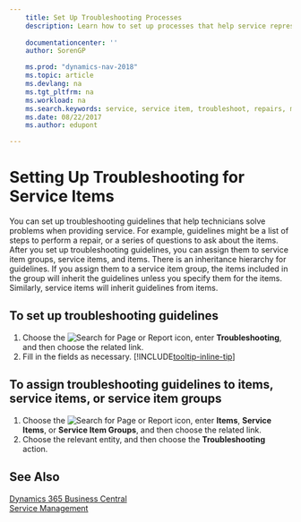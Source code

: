 ```yaml
---
    title: Set Up Troubleshooting Processes 
    description: Learn how to set up processes that help service representatives identify and resolve issues with service items.
    
    documentationcenter: ''
    author: SorenGP

    ms.prod: "dynamics-nav-2018"
    ms.topic: article
    ms.devlang: na
    ms.tgt_pltfrm: na
    ms.workload: na
    ms.search.keywords: service, service item, troubleshoot, repairs, maintenance
    ms.date: 08/22/2017
    ms.author: edupont

---
```


# Setting Up Troubleshooting for Service Items
You can set up troubleshooting guidelines that help technicians solve problems when providing service. For example, guidelines might be a list of steps to perform a repair, or a series of questions to ask about the items. After you set up troubleshooting guidelines, you can assign them to service item groups, service items, and items. There is an inheritance hierarchy for guidelines. If you assign them to a service item group, the items included in the group will inherit the guidelines unless you specify them for the items. Similarly, service items will inherit guidelines from items.  

## To set up troubleshooting guidelines
1. Choose the ![Search for Page or Report](media/ui-search/search_small.png "Search for Page or Report icon") icon, enter **Troubleshooting**, and then choose the related link.  
2. Fill in the fields as necessary. [!INCLUDE[tooltip-inline-tip](includes/tooltip-inline-tip_md.md)]  

## To assign troubleshooting guidelines to items, service items, or service item groups
1. Choose the ![Search for Page or Report](media/ui-search/search_small.png "Search for Page or Report icon") icon, enter **Items**, **Service Items**, or **Service Item Groups**, and then choose the related link.  
2. Choose the relevant entity, and then choose the **Troubleshooting** action.  

## See Also
[Dynamics 365 Business Central](https://docs.microsoft.com/dynamics365/business-central/)  
[Service Management](service-service.md)